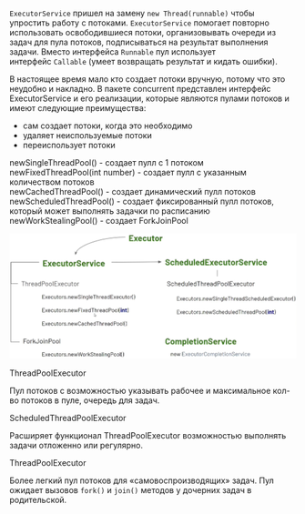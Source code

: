 `ExecutorService` пришел на замену `new Thread(runnable)` чтобы упростить работу с потоками. `ExecutorService` помогает повторно использовать освободившиеся потоки, организовывать очереди из задач для пула потоков, подписываться на результат выполнения задачи. Вместо интерфейса `Runnable` пул использует интерфейс `Callable` (умеет возвращать результат и кидать ошибки).

В настоящее время мало кто создает потоки вручную, потому что это неудобно и накладно. В пакете concurrent представлен интерфейс ExecutorService и его реализации, которые являются пулами потоков и имеют следующие преимущества:  

- сам создает потоки, когда это необходимо  
- удаляет неиспользуемые потоки  
- переиспользует потоки


newSingleThreadPool() - создает пулл с 1 потоком
newFixedThreadPool(int number) - создает пулл с указанным количеством потоков  
newCachedThreadPool() - создает динамический пулл потоков
newScheduledThreadPool() - создает фиксированный пулл потоков, который может выполнять задачки по расписанию  
newWorkStealingPool() - создает ForkJoinPool

![](../../../_res/Pasted%20image%2020250110141003.png)


ThreadPoolExecutor

Пул потоков с возможностью указывать рабочее и максимальное кол-во потоков в пуле, очередь для задач.

ScheduledThreadPoolExecutor

Расширяет функционал ThreadPoolExecutor возможностью выполнять задачи отложенно или регулярно.

ThreadPoolExecutor

Более легкий пул потоков для «самовоспроизводящих» задач. Пул ожидает вызовов `fork()` и `join()` методов у дочерних задач в родительской.
